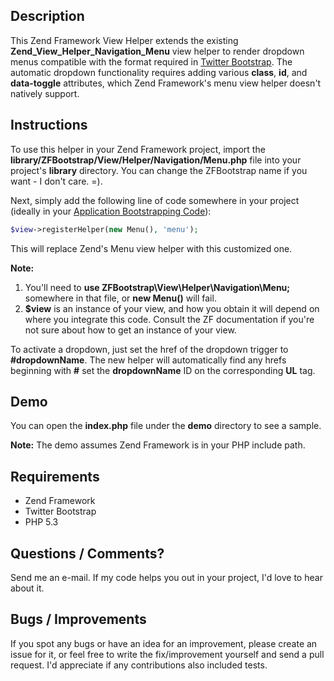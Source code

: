 ## Description

This Zend Framework View Helper extends the existing **Zend_View_Helper_Navigation_Menu** view helper to render dropdown menus compatible with the format required in [Twitter Bootstrap](http://twitter.github.com/bootstrap/javascript.html#dropdowns). The automatic dropdown functionality requires adding various **class**, **id**, and **data-toggle** attributes, which Zend Framework's menu view helper doesn't natively support.


## Instructions

To use this helper in your Zend Framework project, import the **library/ZFBootstrap/View/Helper/Navigation/Menu.php** file into your project's **library** directory. You can change the ZFBootstrap name if you want - I don't care. =).

Next, simply add the following line of code somewhere in your project (ideally in your [Application Bootstrapping Code](http://framework.zend.com/manual/en/zend.application.examples.html)):

```php
$view->registerHelper(new Menu(), 'menu');
```

This will replace Zend's Menu view helper with this customized one.

**Note:**
1. You'll need to **use ZFBootstrap\View\Helper\Navigation\Menu;** somewhere in that file, or **new Menu()** will fail.
2. **$view** is an instance of your view, and how you obtain it will depend on where you integrate this code. Consult the ZF documentation if you're not sure about how to get an instance of your view.

To activate a dropdown, just set the href of the dropdown trigger to **#dropdownName**. The new helper will automatically find any hrefs beginning with **#** set the **dropdownName** ID on the corresponding **UL** tag.

## Demo

You can open the **index.php** file under the **demo** directory to see a sample.

**Note:** The demo assumes Zend Framework is in your PHP include path.


## Requirements

* Zend Framework
* Twitter Bootstrap
* PHP 5.3


## Questions / Comments?

Send me an e-mail. If my code helps you out in your project, I'd love to hear about it.


## Bugs / Improvements

If you spot any bugs or have an idea for an improvement, please create an issue for it, or feel free to write the fix/improvement yourself and send a pull request. I'd appreciate if any contributions also included tests.
